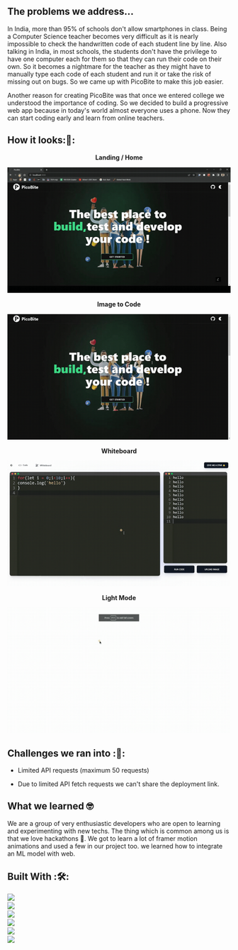 <h2>The problems we address...</h2>
<p align='justify'>

In India, more than 95% of schools don't allow smartphones in class. Being a Computer Science teacher becomes very difficult as it is nearly impossible to check the handwritten code of each student line by line. Also talking in India, in most schools, the students don't have the privilege to have one computer each for them so that they can run their code on their own. So it becomes a nightmare for the teacher as they might have to manually type each code of each student and run it or take the risk of missing out on bugs. So we came up with PicoBite to make this job easier.

Another reason for creating PicoBite was that once we entered college we understood the importance of coding.
So we decided to build a progressive web app because in today's world almost everyone uses a phone. Now they can start coding early and learn from online teachers.

</p>
<h2>How it looks:🤩: </h2>
<p align='center'><strong>Landing / Home</strong></p>
<p align='center'><img src='./showcase/sc1.gif' alt="Landing" ></p>
<p align='center'><strong>Image to Code</strong></p>
<p align='center'><img src='./showcase/sc2.gif' alt="Image to code" ></p>
<p align='center'><strong>Whiteboard</strong></p>
<p align='center' ><img src='./showcase/sc3.gif' alt="Whiteboard" ></p>

<p align='center'><strong>Light Mode</strong></p>
<p align='center'><img src='./showcase/sc4.gif' alt="Light mode" ></p>

## Challenges we ran into :🙁:

- Limited API requests (maximum 50 requests)

- Due to limited API fetch requests we can't share the deployment link.

## What we learned 🤓

We are a group of very enthusiastic developers who are open to learning and experimenting with new techs. The thing which is common among us is that we love hackathons 🤩. We got to learn a lot of framer motion animations and used a few in our project too. we learned how to integrate an ML model with web.

## Built With :🛠️:

<a href="https://nextjs.org/">
    <img height="35px" src="https://img.shields.io/badge/next.js-000000?style=for-the-badge&logo=nextdotjs&logoColor=white">
  </a><br/>
  <a href="https://reactjs.org/">
    <img height="35px" src="https://img.shields.io/badge/React.Js-20232A?style=for-the-badge&logo=react&logoColor=61DAFB">
  </a><br/>
  <a href="https://www.framer.com/motion/">
   <img height="35px" src="https://img.shields.io/badge/Framer%20motion-black?style=for-the-badge&logo=framer&logoColor=white"/>
  </a><br/>
  <a href="https://tailwindcss.com/">
    <img height="35px" src="https://img.shields.io/badge/Tailwind_CSS-38B2AC?style=for-the-badge&logo=tailwind-css&logoColor=white">
  </a>
  <br/>
  <a href="https://lottiefiles.com/">
    <img src="https://static.lottiefiles.com/images/v3/lottiefiles-logo.svg" height="25" >
  </a>
  <br/>
  <a  href="https://www.javascript.com/">
    <img height="35px" src="https://img.shields.io/badge/JavaScript-323330?style=for-the-badge&logo=javascript&logoColor=F7DF1E">
  </a><br/>
  <a aria-label="NPM version" href="https://www.npmjs.com/">
    <img alt="" src="https://img.shields.io/badge/npm-CB3837?style=for-the-badge&logo=npm&logoColor=white">
  </a><br/>
    <a aria-label="NPM version" href="https://code.visualstudio.com/">
    <img alt="" src="https://img.shields.io/badge/Visual_Studio_Code-0078D4?style=for-the-badge&logo=visual%20studio%20code&logoColor=white">
  </a><br/>
  <a aria-label="NPM version" href="https://github.com/">
    <img alt="" src="https://img.shields.io/badge/GitHub-323330?style=for-the-badge&logo=github&logoColor=black">
  </a><br/>
